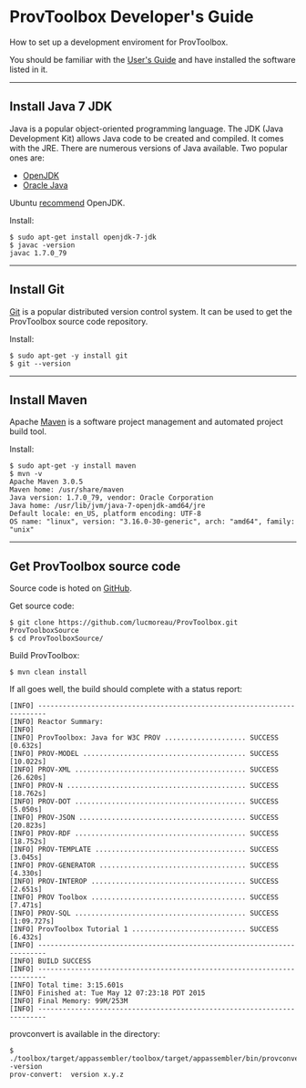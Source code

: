 # ProvToolbox Developer's Guide

How to set up a development enviroment for ProvToolbox.

You should be familiar with the [User's Guide](./UsersGuide.md) and have installed the software listed in it.

---

## Install Java 7 JDK

Java is a popular object-oriented programming language. The JDK (Java Development Kit) allows Java code to be created and compiled. It comes with the JRE. There are numerous versions of Java available. Two popular ones are:

* [OpenJDK](http://openjdk.java.net/)
* [Oracle Java](https://www.java.com/en/)

Ubuntu [recommend](https://help.ubuntu.com/community/Java) OpenJDK.

Install:

    $ sudo apt-get install openjdk-7-jdk
    $ javac -version
    javac 1.7.0_79
    
---

## Install Git

[Git](http://git-scm.com/) is a popular distributed version control system. It can be used to get the ProvToolbox source code repository.

Install:

    $ sudo apt-get -y install git
    $ git --version

---

## Install Maven

Apache [Maven](https://maven.apache.org/) is a software project management and automated project build tool.

Install:

    $ sudo apt-get -y install maven
    $ mvn -v
    Apache Maven 3.0.5
    Maven home: /usr/share/maven
    Java version: 1.7.0_79, vendor: Oracle Corporation
    Java home: /usr/lib/jvm/java-7-openjdk-amd64/jre
    Default locale: en_US, platform encoding: UTF-8
    OS name: "linux", version: "3.16.0-30-generic", arch: "amd64", family: "unix"

---

## Get ProvToolbox source code

Source code is hoted on [GitHub](https://github.com/lucmoreau/ProvToolbox).

Get source code:

    $ git clone https://github.com/lucmoreau/ProvToolbox.git ProvToolboxSource
    $ cd ProvToolboxSource/

Build ProvToolbox:

    $ mvn clean install

If all goes well, the build should complete with a status report:

    [INFO] ------------------------------------------------------------------------
    [INFO] Reactor Summary:
    [INFO] 
    [INFO] ProvToolbox: Java for W3C PROV .................... SUCCESS [0.632s]
    [INFO] PROV-MODEL ........................................ SUCCESS [10.022s]
    [INFO] PROV-XML .......................................... SUCCESS [26.620s]
    [INFO] PROV-N ............................................ SUCCESS [18.762s]
    [INFO] PROV-DOT .......................................... SUCCESS [5.050s]
    [INFO] PROV-JSON ......................................... SUCCESS [20.823s]
    [INFO] PROV-RDF .......................................... SUCCESS [18.752s]
    [INFO] PROV-TEMPLATE ..................................... SUCCESS [3.045s]
    [INFO] PROV-GENERATOR .................................... SUCCESS [4.330s]
    [INFO] PROV-INTEROP ...................................... SUCCESS [2.651s]
    [INFO] PROV Toolbox ...................................... SUCCESS [7.471s]
    [INFO] PROV-SQL .......................................... SUCCESS [1:09.727s]
    [INFO] ProvToolbox Tutorial 1 ............................ SUCCESS [6.432s]
    [INFO] ------------------------------------------------------------------------
    [INFO] BUILD SUCCESS
    [INFO] ------------------------------------------------------------------------
    [INFO] Total time: 3:15.601s
    [INFO] Finished at: Tue May 12 07:23:18 PDT 2015
    [INFO] Final Memory: 99M/253M
    [INFO] ------------------------------------------------------------------------

provconvert is available in the directory:

    $ ./toolbox/target/appassembler/toolbox/target/appassembler/bin/provconvert -version
    prov-convert:  version x.y.z
